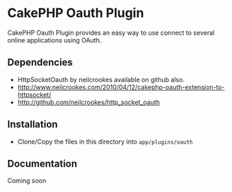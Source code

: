 # CakePHP Oauth Plugin

CakePHP Oauth Plugin provides an easy way to use connect to several online applications using OAuth.

## Dependencies

* HttpSocketOauth by neilcrookes available on github also. 
* http://www.neilcrookes.com/2010/04/12/cakephp-oauth-extension-to-httpsocket/
* http://github.com/neilcrookes/http_socket_oauth


## Installation

* Clone/Copy the files in this directory into `app/plugins/oauth`

## Documentation

Coming soon
